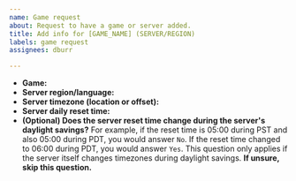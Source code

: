 ```yaml
---
name: Game request
about: Request to have a game or server added.
title: Add info for [GAME_NAME] (SERVER/REGION)
labels: game request
assignees: dburr

---
```


- **Game:** 
- **Server region/language:** 
- **Server timezone (location or offset):** 
- **Server daily reset time:** 
- **(Optional) Does the server reset time change during the server's daylight savings?** For example, if the reset time is 05:00 during PST and also 05:00 during PDT, you would answer `No`. If the reset time changed to 06:00 during PDT, you would answer `Yes`. This question only applies if the server itself changes timezones during daylight savings. **If unsure, skip this question.**
